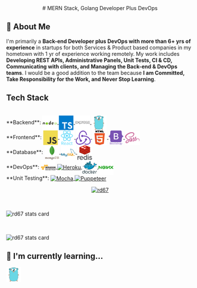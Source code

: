 <center># MERN Stack, Golang Developer Plus DevOps</center>

## 🚀 About Me
I'm primarily a **Back-end Developer plus DevOps with more than 6+ yrs of experience** in startups for both Services & Product based companies in my hometown with 1 yr of experience working remotely. My work includes **Developing REST APIs, Administrative Panels, Unit Tests, CI & CD, Communicating with clients, and Managing the Back-end & DevOps teams**. I would be a good addition to the team because **I am Committed, Take Responsibility for the Work, and Never Stop Learning**.

## Tech Stack
</br>
**Backend**:
<a href="https://nodejs.org" target="blank">
<img align="center" src="https://raw.githubusercontent.com/devicons/devicon/master/icons/nodejs/nodejs-original-wordmark.svg" alt="Node.js" height="40" width="40" />
</a>
<a href="https://www.typescriptlang.org/" target="blank">
<img align="center" src="https://raw.githubusercontent.com/devicons/devicon/master/icons/typescript/typescript-original.svg" alt="TypeScript" height="40" width="40" />
</a>
<a href="https://expressjs.com" target="blank">
<img align="center" src="https://raw.githubusercontent.com/devicons/devicon/master/icons/express/express-original-wordmark.svg" alt="Express" height="40" width="40" />
</a>
<a href="https://golang.org" target="blank">
<img align="center" src="https://raw.githubusercontent.com/devicons/devicon/master/icons/go/go-original.svg" alt="Go" height="40" width="40" />
</a>
</br>
**Frontend**:
<a href="https://developer.mozilla.org/en-US/docs/Web/JavaScript" target="blank">
    <img align="center" src="https://raw.githubusercontent.com/devicons/devicon/master/icons/javascript/javascript-original.svg" alt="JavaScript" height="40" width="40" />
</a>
<a href="https://reactjs.org/" target="blank">
    <img align="center" src="https://raw.githubusercontent.com/devicons/devicon/master/icons/react/react-original-wordmark.svg" alt="React" height="40" width="40" />
</a>
<a href="https://redux.js.org" target="blank">
    <img align="center" src="https://raw.githubusercontent.com/devicons/devicon/master/icons/redux/redux-original.svg" alt="Redux" height="40" width="40" />
</a>
<a href="https://www.w3.org/html/" target="blank">
    <img align="center" src="https://raw.githubusercontent.com/devicons/devicon/master/icons/html5/html5-original-wordmark.svg" alt="Html5" height="40" width="40" />
</a>
<a href="https://getbootstrap.com" target="blank">
    <img align="center" src="https://raw.githubusercontent.com/devicons/devicon/master/icons/bootstrap/bootstrap-plain-wordmark.svg" alt="Bootstrap" height="40" width="40" />
</a>
<a href="https://sass-lang.com" target="blank">
    <img align="center" src="https://raw.githubusercontent.com/devicons/devicon/master/icons/sass/sass-original.svg" alt="Sass" height="40" width="40" />
</a>
<br/>
**Database**:
<a href="https://www.mongodb.com/" target="blank">
    <img align="center" src="https://raw.githubusercontent.com/devicons/devicon/master/icons/mongodb/mongodb-original-wordmark.svg" alt="MongoDB" height="40" width="40" />
</a>
<a href="https://www.mysql.com/" target="blank">
    <img align="center" src="https://raw.githubusercontent.com/devicons/devicon/master/icons/mysql/mysql-original-wordmark.svg" alt="MySQL" height="40" width="40" />
</a>
<a href="https://redis.io" target="blank">
    <img align="center" src="https://raw.githubusercontent.com/devicons/devicon/master/icons/redis/redis-original-wordmark.svg" alt="Redis" height="40" width="40" />
</a>
<br/>
**DevOps**:
<a href="https://aws.amazon.com" target="blank">
    <img align="center" src="https://raw.githubusercontent.com/devicons/devicon/master/icons/amazonwebservices/amazonwebservices-original-wordmark.svg" alt="AWS" height="40" width="40" />
</a>
<a href="https://heroku.com" target="blank">
    <img align="center" src="https://www.vectorlogo.zone/logos/heroku/heroku-icon.svg" alt="Heroku" height="40" width="40" />
</a>
<a href="https://www.docker.com/" target="blank">
    <img align="center" src="https://raw.githubusercontent.com/devicons/devicon/master/icons/docker/docker-original-wordmark.svg" alt="Docker" height="40" width="40" />
</a>
<a href="https://www.nginx.com" target="blank">
    <img align="center" src="https://raw.githubusercontent.com/devicons/devicon/master/icons/nginx/nginx-original.svg" alt="Nginx" height="40" width="40" />
</a>
<br/>
**Unit Testing**:
<a href="https://mochajs.org" target="blank">
    <img align="center" src="https://www.vectorlogo.zone/logos/mochajs/mochajs-icon.svg" alt="Mocha" height="40" width="40" />
</a>
<a href="https://github.com/puppeteer/puppeteer" target="blank">
    <img align="center" src="https://www.vectorlogo.zone/logos/pptrdev/pptrdev-official.svg" alt="Puppeteer" height="40" width="40" />
</a>
<br/>

<p align="center">
    <a href="https://github.com/ryo-ma/github-profile-trophy">
        <img src="https://github-profile-trophy.vercel.app/?username=rd67" alt="rd67" />
    </a>
</p>
<br/>
<p>
    <img align="center" src="https://github-readme-stats.vercel.app/api?username=rd67&show_icons=true&theme=default&title_color=000000&text_color=000000&bg_color=ffffff&hide_border=true" alt="rd67 stats card" />
</p>
<br/>
<p>
    <img align="center" src="https://github-readme-stats.vercel.app/api/top-langs?username=rd67&theme=default&title_color=000000&text_color=000000&bg_color=ffffff&hide_border=true&layout=default" alt="rd67 stats card" />
</p>


##  🧠 I'm currently learning...
<a href="https://golang.org" target="blank">
    <img align="center" src="https://raw.githubusercontent.com/devicons/devicon/master/icons/go/go-original.svg" alt="Go" height="40" width="40" />
    </a>
</br>
